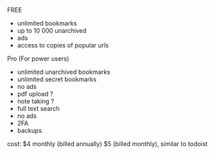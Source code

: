 FREE

- unlimited bookmarks
- up to 10 000 unarchived
- ads
- access to copies of popular urls

Pro (For power users)

- unlimited unarchived bookmarks
- unlimited secret bookmarks
- no ads
- pdf upload ?
- note taking ?
- full text search
- no ads
- 2FA
- backups

cost: $4 monthly (billed annually) $5 (billed monthly), similar to todoist
